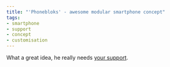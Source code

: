 ```yaml
---
title: "'Phonebloks' - awesome modular smartphone concept"
tags:
- smartphone
- support
- concept
- customisation
---
```


What a great idea, he really needs [your support](https://www.thunderclap.it/projects/2931-phonebloks).
